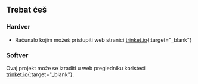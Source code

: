 ## Trebat ćeš

### Hardver

+ Računalo kojim možeš pristupiti web stranici [trinket.io](https://trinket.io){:target="_blank"}

### Softver

Ovaj projekt može se izraditi u web pregledniku koristeći [trinket.io](https://trinket.io){:target="_blank"}.
